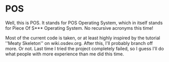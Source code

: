 # POS
Well, this is POS. It stands for POS Operating System, which in itself stands
for Piece Of S*** Operating System. No recursive acronyms this time!

Most of the current code is taken, or at least highly inspired by the tutorial
''Meaty Skeleton'' on wiki.osdev.org. After this, I'll probably branch off more.
Or not. Last time I tried the project completely failed, so I guess I'll do what
people with more experience than me did this time.
